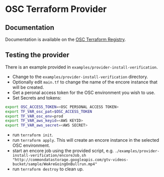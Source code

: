 # OSC Terraform Provider

## Documentation
Documentation is available on the [OSC Terraform Registry](https://registry.terraform.io/providers/EyevinnOSC/osc/latest).

## Testing the provider
There is an example provided in `examples/provider-install-verification`.

* Change to the `examples/provider-install-verification` directory.
* Optionally edit `main.tf` to change the name of the encore instance that will be created.
* Get a peronal access token for the OSC environment you wish to use.
* Set Secrets and tokens:
```sh
export OSC_ACCESS_TOKEN=<OSC PERSONAL ACCESS TOKEN>
export TF_VAR_osc_pat=$OSC_ACCESS_TOKEN
export TF_VAR_osc_env=prod
export TF_VAR_aws_keyid=<AWS KEYID>
export TF_VAR_aws_secret=<AWS SECRET>
```
* run `terraform init`.
* run `terraform apply`. This will create an encore instance in the selected OSC environment.
* start an encore job using the provided script, e.g. `./examples/provider-install-verification/encoreJob.sh "http://commondatastorage.googleapis.com/gtv-videos-bucket/sample/WeAreGoingOnBullrun.mp4"`
* run `terraform destroy` to clean up.

